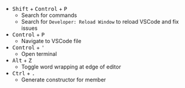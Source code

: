 - <kbd class="kbc-button kbc-button-xxs kbc-button-info">Shift</kbd> + <kbd class="kbc-button kbc-button-xxs kbc-button-info">Control</kbd> + <kbd class="kbc-button kbc-button-xxs kbc-button-info">P</kbd> 
	- Search for commands
	- Search for `Developer: Reload Window` to reload VSCode and fix issues
- <kbd class="kbc-button kbc-button-xxs kbc-button-info">Control</kbd> + <kbd class="kbc-button kbc-button-xxs kbc-button-info">P</kbd>
	- Navigate to VSCode file
- <kbd class="kbc-button kbc-button-xxs kbc-button-info">Control</kbd> + <kbd class="kbc-button kbc-button-xxs kbc-button-info">'</kbd>
	- Open terminal
- <kbd class="kbc-button kbc-button-xxs kbc-button-info">Alt</kbd> + <kbd class="kbc-button kbc-button-xxs kbc-button-info">Z</kbd>
	- Toggle word wrapping at edge of editor
- <kbd class="kbc-button kbc-button-xxs kbc-button-info">Ctrl</kbd> + <kbd class="kbc-button kbc-button-xxs kbc-button-info">.</kbd>
	- Generate constructor for member